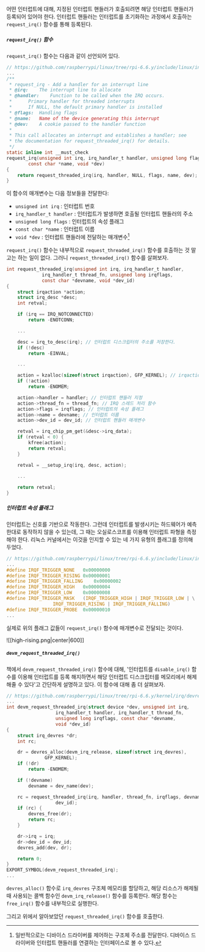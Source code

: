 어떤 인터럽트에 대해, 지정된 인터럽트 핸들러가 호출되려면 해당 인터럽트 핸들러가 등록되어 있어야 한다. 인터럽트 핸들러는 인터럽트를 초기화하는 과정에서 호출하는 `request_irq()` 함수를 통해 등록된다.
##### `request_irq()` 함수
`request_irq()` 함수는 다음과 같이 선언되어 있다.
```C
// https://github.com/raspberrypi/linux/tree/rpi-6.6.y/include/linux/interrupt.h
...
/**
 * request_irq - Add a handler for an interrupt line
 * @irq:	The interrupt line to allocate
 * @handler:	Function to be called when the IRQ occurs.
 *		Primary handler for threaded interrupts
 *		If NULL, the default primary handler is installed
 * @flags:	Handling flags
 * @name:	Name of the device generating this interrupt
 * @dev:	A cookie passed to the handler function
 *
 * This call allocates an interrupt and establishes a handler; see
 * the documentation for request_threaded_irq() for details.
 */
static inline int __must_check
request_irq(unsigned int irq, irq_handler_t handler, unsigned long flags,
	    const char *name, void *dev)
{
	return request_threaded_irq(irq, handler, NULL, flags, name, dev);
}
```
이 함수의 매개변수는 다음 정보들을 전달한다:
- `unsigned int irq` : 인터럽트 번호
- `irq_handler_t handler` : 인터럽트가 발생하면 호출될 인터럽트 핸들러의 주소
- `unsigned long flags` : 인터럽트의 속성 플래그
- `const char *name` : 인터럽트 이름
- `void *dev` : 인터럽트 핸들러에 전달하는 매개변수[^1]

`request_irq()` 함수는 내부적으로 `request_threaded_irq()` 함수를 호출하는 것 말고는 하는 일이 없다. 그러니 `request_threaded_irq()` 함수를 살펴보자.
```C
int request_threaded_irq(unsigned int irq, irq_handler_t handler,
			 irq_handler_t thread_fn, unsigned long irqflags,
			 const char *devname, void *dev_id)
{
	struct irqaction *action;
	struct irq_desc *desc;
	int retval;

	if (irq == IRQ_NOTCONNECTED)
		return -ENOTCONN;

	...

	desc = irq_to_desc(irq); // 인터럽트 디스크립터의 주소를 저장한다.
	if (!desc)
		return -EINVAL;

	...

	action = kzalloc(sizeof(struct irqaction), GFP_KERNEL); // irqaction 구조체 크기만큼 동적 메모리를 할당받는다.
	if (!action)
		return -ENOMEM;

	action->handler = handler; // 인터럽트 핸들러 지정
	action->thread_fn = thread_fn; // IRQ 스레드 처리 함수
	action->flags = irqflags; // 인터럽트의 속성 플래그
	action->name = devname; // 인터럽트 이름
	action->dev_id = dev_id; // 인터럽트 핸들러 매개변수

	retval = irq_chip_pm_get(&desc->irq_data);
	if (retval < 0) {
		kfree(action);
		return retval;
	}

	retval = __setup_irq(irq, desc, action);

	...
	
	return retval;
}
```

##### 인터럽트 속성 플래그
인터럽트는 신호를 기반으로 작동한다. 그런데 인터럽트를 발생시키는 하드웨어가 예측한대로 동작하지 않을 수 있는데, 그 때는 오실로스코프를 이용해 인터럽트 파형을 측정해야 한다. 리눅스 커널에서는 이것을 인지할 수 있는 네 가지 유형의 플래그를 정의해 두었다.
```C
// https://github.com/raspberrypi/linux/tree/rpi-6.6.y/include/linux/interrupt.h
...
#define IRQF_TRIGGER_NONE	0x00000000
#define IRQF_TRIGGER_RISING	0x00000001
#define IRQF_TRIGGER_FALLING	0x00000002
#define IRQF_TRIGGER_HIGH	0x00000004
#define IRQF_TRIGGER_LOW	0x00000008
#define IRQF_TRIGGER_MASK	(IRQF_TRIGGER_HIGH | IRQF_TRIGGER_LOW | \
				 IRQF_TRIGGER_RISING | IRQF_TRIGGER_FALLING)
#define IRQF_TRIGGER_PROBE	0x00000010
...
```

실제로 위의 플래그 값들이 `request_irq()` 함수에 매개변수로 전달되는 것이다.

![[high-rising.png|center|600]]

##### `devm_request_threaded_irq()`
책에서 `devm_request_threaded_irq()` 함수에 대해, '인터럽트를 `disable_irq()` 함수를 이용해 인터럽트를 등록 해지하면서 해당 인터럽트 디스크립터를 메모리에서 해제해줄 수 있다'고 간단하게 설명하고 있다. 이 함수에 대해 좀 더 살펴보자.
```C
// https://github.com/raspberrypi/linux/tree/rpi-6.6.y/kernel/irq/devres.c
...
int devm_request_threaded_irq(struct device *dev, unsigned int irq,
			      irq_handler_t handler, irq_handler_t thread_fn,
			      unsigned long irqflags, const char *devname,
			      void *dev_id)
{
	struct irq_devres *dr;
	int rc;

	dr = devres_alloc(devm_irq_release, sizeof(struct irq_devres),
			  GFP_KERNEL);
	if (!dr)
		return -ENOMEM;

	if (!devname)
		devname = dev_name(dev);

	rc = request_threaded_irq(irq, handler, thread_fn, irqflags, devname,
				  dev_id);
	if (rc) {
		devres_free(dr);
		return rc;
	}

	dr->irq = irq;
	dr->dev_id = dev_id;
	devres_add(dev, dr);

	return 0;
}
EXPORT_SYMBOL(devm_request_threaded_irq);
...
```
`devres_alloc()` 함수로 `irq_devres` 구조체 메모리를 할당하고, 해당 리소스가 해제될 때 사용되는 콜백 함수인 `devm_irq_release()` 함수를 등록한다. 해당 함수는 `free_irq()` 함수를 내부적으로 실행한다.

그리고 위에서 알아보았던 `request_threaded_irq()` 함수를 호출한다. 


[^1]: 일반적으로는 디바이스 드라이버를 제어하는 구조체 주소를 전달한다. 디바이스 드라이버와 인터럽트 핸들러를 연결하는 인터페이스로 볼 수 있다.